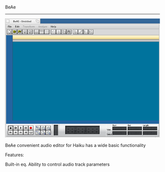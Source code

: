 BeAe
<hr></hr>

![Screen](BeAe.png)

BeAe convenient audio editor for Haiku has a wide basic functionality

Features:

Built-in eq.
Ability to control audio track parameters
